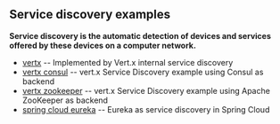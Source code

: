 ## Service discovery examples 

**Service discovery is the automatic detection of devices and services offered by these devices on a computer network.**

- [vertx](vertx-core/) -- Implemented by Vert.x internal service discovery
- [vertx consul](vertx-consul/) -- vert.x Service Discovery example using Consul as backend
- [vertx zookeeper](vertx-zk/) -- vert.x Service Discovery example using Apache ZooKeeper as backend
- [spring cloud eureka](spring-boot/) -- Eureka as service discovery in Spring Cloud
